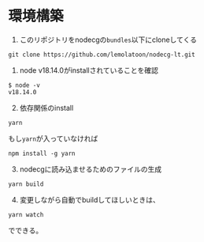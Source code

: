 # 環境構築
1. このリポジトリをnodecgの`bundles`以下にcloneしてくる
```
git clone https://github.com/lemolatoon/nodecg-lt.git
```
1. node v18.14.0がinstallされていることを確認
```
$ node -v
v18.14.0
```
2. 依存関係のinstall
```
yarn
```
もし`yarn`が入っていなければ
```
npm install -g yarn
```
3. nodecgに読み込ませるためのファイルの生成
```
yarn build
```

4. 変更しながら自動でbuildしてほしいときは、
```
yarn watch
```
でできる。